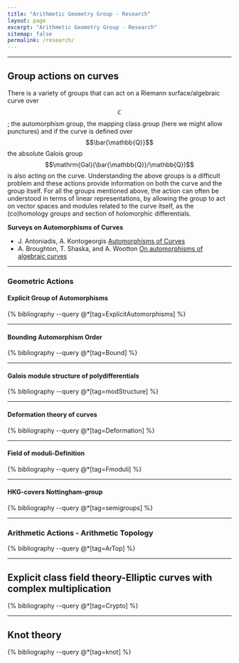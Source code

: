 ```yaml
---
title: "Arithmetic Geometry Group - Research"
layout: page
excerpt: "Arithmetic Geometry Group - Research"
sitemap: false
permalink: /research/
---
```






* * *

## Group actions on curves

There is a variety of groups that can act on a Riemann surface/algebraic curve
over $$\mathbb{C}$$; the automorphism group, the mapping class group (here we might allow
punctures) and if the curve is defined over $$\bar{\mathbb{Q}}$$ the absolute Galois group $$\mathrm{Gal}(\bar{\mathbb{Q}}/\mathbb{Q})$$
is also acting on the curve. Understanding the above groups is a difficult problem
and these actions provide information on both the curve and the group itself. For
all the groups mentioned above, the action can often be understood in terms of
linear representations, by allowing the group to act on vector spaces and modules
related to the curve itself, as the (co)homology groups and section of holomorphic
differentials.

**Surveys on Automorphisms of Curves**

* J. Antoniadis, A. Kontogeorgis [Automorphisms of Curves](http://users.uoa.gr/~kontogar/bibtex/KontogeorgisAntoniadisAutomorphisms.pdf)
* A. Broughton, T. Shaska, and A. Wootton [On automorphisms of algebraic curves](https://arxiv.org/abs/1807.02742v1)

***




### Geometric Actions



#### Explicit Group of Automorphisms


 {% bibliography --query @*[tag=ExplicitAutomorphisms] %}


***


#### Bounding Automorphism Order

{% bibliography --query @*[tag=Bound] %}

***


#### Galois module structure of polydifferentials

{% bibliography --query @*[tag=modStructure] %}

***

#### Deformation theory of curves

{% bibliography --query @*[tag=Deformation] %}

***


#### Field of moduli-Definition

{% bibliography --query @*[tag=Fmoduli] %}

***


#### HKG-covers Nottingham-group

{% bibliography --query @*[tag=semigroups] %}

***


### Arithmetic Actions - Arithmetic Topology

{% bibliography --query @*[tag=ArTop] %}

* * *

## Explicit class field theory-Elliptic curves with complex multiplication

{% bibliography --query @*[tag=Crypto] %}

* * *

## Knot theory

{% bibliography --query @*[tag=knot] %}


 


